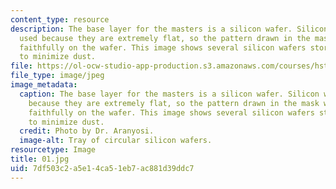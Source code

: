 ```yaml
---
content_type: resource
description: The base layer for the masters is a silicon wafer. Silicon wafers are
  used because they are extremely flat, so the pattern drawn in the mask will be replicated
  faithfully on the wafer. This image shows several silicon wafers stored vertically
  to minimize dust.
file: https://ol-ocw-studio-app-production.s3.amazonaws.com/courses/hst-410j-projects-in-microscale-engineering-for-the-life-sciences-spring-2007/7df503c2a5e14ca51eb7ac881d39ddc7_01.jpg
file_type: image/jpeg
image_metadata:
  caption: The base layer for the masters is a silicon wafer. Silicon wafers are used
    because they are extremely flat, so the pattern drawn in the mask will be replicated
    faithfully on the wafer. This image shows several silicon wafers stored vertically
    to minimize dust.
  credit: Photo by Dr. Aranyosi.
  image-alt: Tray of circular silicon wafers.
resourcetype: Image
title: 01.jpg
uid: 7df503c2-a5e1-4ca5-1eb7-ac881d39ddc7
---
```

